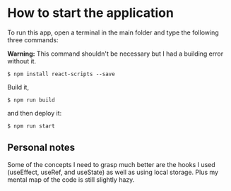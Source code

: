 # How to start the application
To run this app, open a terminal in the main folder and type the following three commands:

**Warning:** This command shouldn't be necessary but I had a building error without it.
```
$ npm install react-scripts --save
```

Build it,
```
$ npm run build
```

and then deploy it:
```
$ npm run start
```

## Personal notes
Some of the concepts I need to grasp much better are the hooks I used (useEffect, useRef, and useState) as well as using local storage. Plus my mental map of the code is still slightly hazy.
